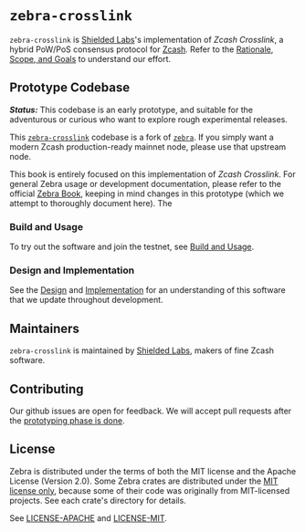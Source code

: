 # `zebra-crosslink`

<!--
  Note: This is the top-level source repo `README.md` as well as
  the front of the `zebra-crosslink` book.

  All of the relative path links of the form [anchor text](./relative/path)
  are relative to the book source directory which is at `./book/src`
  under the repo dir.

  For example, the [Build and Usage](./user/build-and-usage.md) page's source is at
  `./book/src/user/build-and-usage.md`.
-->

<!-- Mark to add banner and badges -->

`zebra-crosslink` is [Shielded Labs](https://shieldedlabs.net)'s implementation of *Zcash
Crosslink*, a hybrid PoW/PoS consensus protocol for [Zcash](https://z.cash/). Refer to the [Rationale, Scope, and Goals](./design/scoping.md) to understand our effort.

## Prototype Codebase

***Status:*** This codebase is an early prototype, and suitable for the adventurous or curious who
want to explore rough experimental releases.

This [`zebra-crosslink`](https://github.com/ShieldedLabs/zebra-crosslink) codebase is a fork of
[`zebra`](https://github.com/ZcashFoundation/zebra).
 If you simply want a modern Zcash production-ready mainnet node, please use that upstream node.

This book is entirely focused on this implementation of *Zcash Crosslink*. For general Zebra usage
or development documentation, please refer to the official [Zebra Book](https://zebra.zfnd.org/),
keeping in mind changes in this prototype (which we attempt to thoroughly document here). The

<!--
overarching design of *Zcash Crosslink* in this prototype is based off of the [Crosslink 2 hybrid
construction for the Trailing Finality
Layer](https://electric-coin-company.github.io/tfl-book/design/crosslink.html).
-->

### Build and Usage

To try out the software and join the testnet, see [Build and Usage](./user/build-and-usage.md).

### Design and Implementation

See the [Design](./design.md) and [Implementation](./implementation.md) for an understanding of this software that we update throughout development.

## Maintainers

`zebra-crosslink` is maintained by [Shielded Labs](https://shieldedlabs.net), makers of fine Zcash software.

## Contributing

Our github issues are open for feedback. We will accept pull requests after the [prototyping phase
is done](https://ShieldedLabs.net/roadmap).

## License

Zebra is distributed under the terms of both the MIT license and the Apache
License (Version 2.0). Some Zebra crates are distributed under the [MIT license
only](LICENSE-MIT), because some of their code was originally from MIT-licensed
projects. See each crate's directory for details.

See [LICENSE-APACHE](LICENSE-APACHE) and [LICENSE-MIT](LICENSE-MIT).
